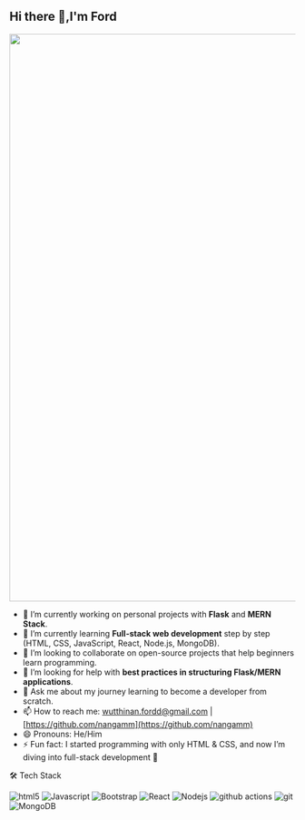 ## Hi there 👋,I'm Ford

<p align="center">
  <img src="https://media2.giphy.com/media/v1.Y2lkPTc5MGI3NjExaDk5bmkwNGY1a3F1Mnh0bHFyYXV0enJpYzdta3FkNWo0c2YxbWtoZSZlcD12MV9pbnRlcm5hbF9naWZfYnlfaWQmY3Q9Zw/137EaR4vAOCn1S/giphy.gif" width="1000" height="1000" />
</p>

- 🔭 I’m currently working on personal projects with **Flask** and **MERN Stack**.  
- 🌱 I’m currently learning **Full-stack web development** step by step (HTML, CSS, JavaScript, React, Node.js, MongoDB).  
- 👯 I’m looking to collaborate on open-source projects that help beginners learn programming.  
- 🤔 I’m looking for help with **best practices in structuring Flask/MERN applications**.  
- 💬 Ask me about my journey learning to become a developer from scratch.  
- 📫 How to reach me: wutthinan.fordd@gmail.com | [https://github.com/nangamm](https://github.com/nangamm)
- 😄 Pronouns: He/Him  
- ⚡ Fun fact: I started programming with only HTML & CSS, and now I’m diving into full-stack development 🚀  


🛠  Tech Stack
<p>
  <img alt="html5" src="https://img.shields.io/badge/-HTML5-E34F26?style=flat-square&logo=html5&logoColor=white" />
  <img alt="Javascript" src="https://img.shields.io/badge/-javascript-f7df1c?style=flat-square&logo=javascript&logoColor=black" />
  <img alt="Bootstrap" src="https://img.shields.io/badge/-bootstrap-7953b3?style=flat-square&logo=javascript&logoColor=white" />
  <img alt="React" src="https://img.shields.io/badge/-React-45b8d8?style=flat-square&logo=react&logoColor=white" />
  <img alt="Nodejs" src="https://img.shields.io/badge/-Nodejs-43853d?style=flat-square&logo=Node.js&logoColor=white" />
  <img alt="github actions" src="https://img.shields.io/badge/-Github_Actions-2088FF?style=flat-square&logo=github-actions&logoColor=white" />
  <img alt="git" src="https://img.shields.io/badge/-Git-F05032?style=flat-square&logo=git&logoColor=white" />
  <img alt="MongoDB" src="https://img.shields.io/badge/-MongoDB-13aa52?style=flat-square&logo=mongodb&logoColor=white" />
</p>
